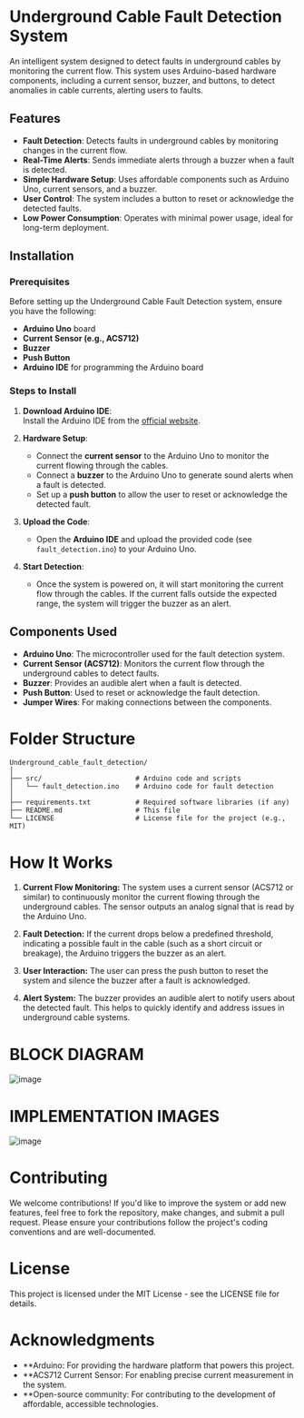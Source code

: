 # Underground Cable Fault Detection System

An intelligent system designed to detect faults in underground cables by monitoring the current flow. This system uses Arduino-based hardware components, including a current sensor, buzzer, and buttons, to detect anomalies in cable currents, alerting users to faults.


## Features

- **Fault Detection**: Detects faults in underground cables by monitoring changes in the current flow.
- **Real-Time Alerts**: Sends immediate alerts through a buzzer when a fault is detected.
- **Simple Hardware Setup**: Uses affordable components such as Arduino Uno, current sensors, and a buzzer.
- **User Control**: The system includes a button to reset or acknowledge the detected faults.
- **Low Power Consumption**: Operates with minimal power usage, ideal for long-term deployment.

## Installation

### Prerequisites

Before setting up the Underground Cable Fault Detection system, ensure you have the following:

- **Arduino Uno** board
- **Current Sensor (e.g., ACS712)**
- **Buzzer**
- **Push Button**
- **Arduino IDE** for programming the Arduino board

### Steps to Install

1. **Download Arduino IDE**:  
   Install the Arduino IDE from the [official website](https://www.arduino.cc/en/software).

2. **Hardware Setup**:
   - Connect the **current sensor** to the Arduino Uno to monitor the current flowing through the cables.
   - Connect a **buzzer** to the Arduino Uno to generate sound alerts when a fault is detected.
   - Set up a **push button** to allow the user to reset or acknowledge the detected fault.

3. **Upload the Code**:
   - Open the **Arduino IDE** and upload the provided code (see `fault_detection.ino`) to your Arduino Uno.

4. **Start Detection**:
   - Once the system is powered on, it will start monitoring the current flow through the cables. If the current falls outside the expected range, the system will trigger the buzzer as an alert.


## Components Used

- **Arduino Uno**: The microcontroller used for the fault detection system.
- **Current Sensor (ACS712)**: Monitors the current flow through the underground cables to detect faults.
- **Buzzer**: Provides an audible alert when a fault is detected.
- **Push Button**: Used to reset or acknowledge the fault detection.
- **Jumper Wires**: For making connections between the components.

# Folder Structure

```plaintext
Underground_cable_fault_detection/
│
├── src/                       # Arduino code and scripts
│   └── fault_detection.ino    # Arduino code for fault detection
│
├── requirements.txt           # Required software libraries (if any)
├── README.md                  # This file
└── LICENSE                    # License file for the project (e.g., MIT)
```

# How It Works
1. **Current Flow Monitoring:**
    The system uses a current sensor (ACS712 or similar) to continuously monitor the current flowing through the underground cables. The sensor outputs an analog signal that is read by the Arduino Uno.

2. **Fault Detection:**
    If the current drops below a predefined threshold, indicating a possible fault in the cable (such as a short circuit or breakage), the Arduino triggers the buzzer as an alert.

3. **User Interaction:**
    The user can press the push button to reset the system and silence the buzzer after a fault is acknowledged.

4. **Alert System:**
    The buzzer provides an audible alert to notify users about the detected fault. This helps to quickly identify and address issues in underground cable systems.

# BLOCK DIAGRAM

![image](https://github.com/user-attachments/assets/2ed53253-89ea-4fb2-ad47-1c161dcc64fa)

# IMPLEMENTATION IMAGES

![image](https://github.com/user-attachments/assets/b39d7d73-db8f-4cb7-ac16-d3798272a64b)

# Contributing
We welcome contributions! If you'd like to improve the system or add new features, feel free to fork the repository, make changes, and submit a pull request. Please ensure your contributions follow the project's coding conventions and are well-documented.

# License
This project is licensed under the MIT License - see the LICENSE file for details.

# Acknowledgments
- **Arduino: For providing the hardware platform that powers this project.
- **ACS712 Current Sensor: For enabling precise current measurement in the system.
- **Open-source community: For contributing to the development of affordable, accessible technologies.
